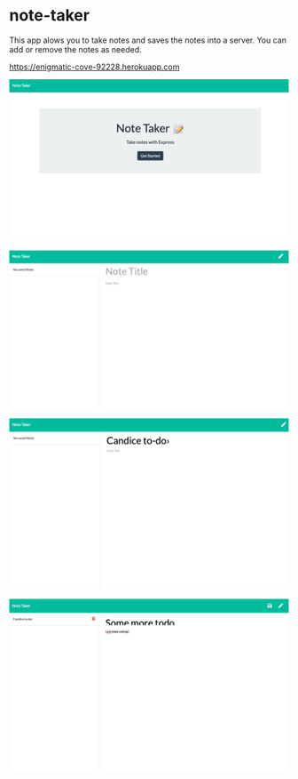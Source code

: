 # note-taker

This app alows you to take notes and saves the notes into a server. You can add or remove the notes as needed.


https://enigmatic-cove-92228.herokuapp.com


![](public/assets/img1.png)

![](public/assets/img2.png)

![](public/assets/img3.png)

![](public/assets/img4.png)

